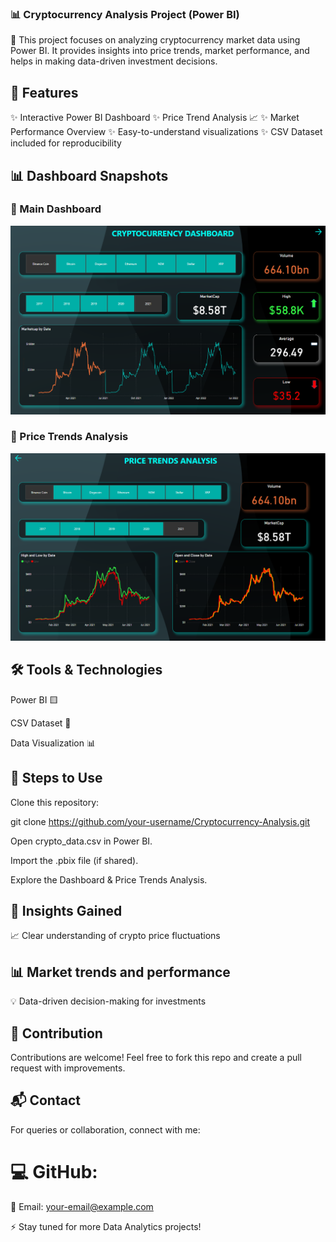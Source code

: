 ### 📊 Cryptocurrency Analysis Project (Power BI)

🚀 This project focuses on analyzing cryptocurrency market data using Power BI. It provides insights into price trends, market performance, and helps in making data-driven investment decisions.

## 📌 Features

✨ Interactive Power BI Dashboard
✨ Price Trend Analysis 📈
✨ Market Performance Overview
✨ Easy-to-understand visualizations
✨ CSV Dataset included for reproducibility

## 📊 Dashboard Snapshots  

### 🔹 Main Dashboard  
![Dashboard Snapshot](https://github.com/Prabhat866/Crypto_power_bi_prabhat/blob/main/Dashboard_Snapshot.png)  

### 🔹 Price Trends Analysis  
![Price Trends](https://github.com/Prabhat866/Crypto_power_bi_prabhat/blob/main/Price_Trends_Analysis.png)  

## 🛠️ Tools & Technologies

Power BI 🟨

CSV Dataset 📑

Data Visualization 📊

## 📑 Steps to Use

Clone this repository:

git clone https://github.com/your-username/Cryptocurrency-Analysis.git

Open crypto_data.csv in Power BI.

Import the .pbix file (if shared).

Explore the Dashboard & Price Trends Analysis.

## 🎯 Insights Gained

📈 Clear understanding of crypto price fluctuations

## 📊 Market trends and performance

💡 Data-driven decision-making for investments

## 🤝 Contribution

Contributions are welcome! Feel free to fork this repo and create a pull request with improvements.

## 📬 Contact

For queries or collaboration, connect with me:

# 💻 GitHub: 

📧 Email: your-email@example.com

⚡ Stay tuned for more Data Analytics projects!
